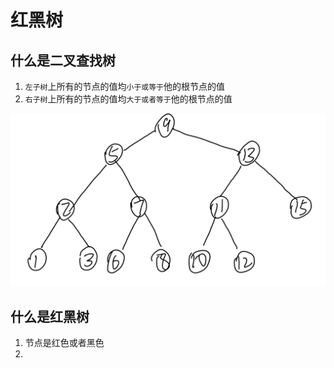 # 红黑树

## 什么是二叉查找树

1. `左子树`上所有的节点的值均`小于或等于`他的根节点的值
2. `右子树`上所有的节点的值均`大于或者等于`他的根节点的值

![title](https://raw.githubusercontent.com/lllpla/img/master/gitnote/2020/04/10/1586529867840-1586529867843.png)

## 什么是红黑树
1. 节点是红色或者黑色
2. 
